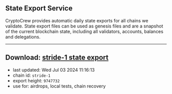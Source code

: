 ## State Export Service
CryptoCrew provides automatic daily state exports for all chains we validate. State export files can be used as genesis files and are a snapshot of the current blockchain state, including all validators, accounts, balances and delegations.

---
**Download: [stride-1 state export](https://dl-eu2.ccvalidators.com/SERVICE/stride/stride-1_export_9747732.json)**
---

- last updated: Wed Jul 03 2024 11:16:13
- chain id: `stride-1`
- export height: `9747732`
- use for: airdrops, local tests, chain recovery
